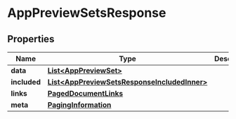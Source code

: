 

# AppPreviewSetsResponse


## Properties

| Name | Type | Description | Notes |
|------------ | ------------- | ------------- | -------------|
|**data** | [**List&lt;AppPreviewSet&gt;**](AppPreviewSet.md) |  |  |
|**included** | [**List&lt;AppPreviewSetsResponseIncludedInner&gt;**](AppPreviewSetsResponseIncludedInner.md) |  |  [optional] |
|**links** | [**PagedDocumentLinks**](PagedDocumentLinks.md) |  |  |
|**meta** | [**PagingInformation**](PagingInformation.md) |  |  [optional] |



